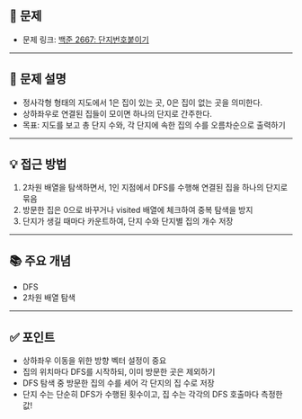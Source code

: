 ## 📌 문제

- 문제 링크: [백준 2667: 단지번호붙이기](https://www.acmicpc.net/problem/2667)

---

## 💭 문제 설명
- 정사각형 형태의 지도에서 1은 집이 있는 곳, 0은 집이 없는 곳을 의미한다.
- 상하좌우로 연결된 집들이 모이면 하나의 단지로 간주한다.
- 목표: 지도를 보고 총 단지 수와, 각 단지에 속한 집의 수를 오름차순으로 출력하기

---

## 💡 접근 방법
1. 2차원 배열을 탐색하면서, 1인 지점에서 DFS를 수행해 연결된 집을 하나의 단지로 묶음
2.  방문한 집은 0으로 바꾸거나 visited 배열에 체크하여 중복 탐색을 방지
3. 단지가 생길 때마다 카운트하여, 단지 수와 단지별 집의 개수 저장

---

## 📚 주요 개념
- DFS
- 2차원 배열 탐색

---

## ✅ 포인트
- 상하좌우 이동을 위한 방향 벡터 설정이 중요
- 집의 위치마다 DFS를 시작하되, 이미 방문한 곳은 제외하기
- DFS 탐색 중 방문한 집의 수를 세어 각 단지의 집 수로 저장
- 단지 수는 단순히 DFS가 수행된 횟수이고, 집 수는 각각의 DFS 호출마다 측정한 값!
